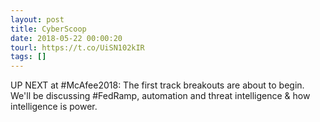 ```yaml
---
layout: post
title: CyberScoop
date: 2018-05-22 00:00:20
tourl: https://t.co/UiSN102kIR
tags: []
---
```

UP NEXT at #McAfee2018: The first track breakouts are about to begin. We'll be discussing #FedRamp, automation and threat intelligence &amp; how intelligence is power.